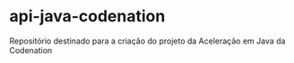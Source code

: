 # api-java-codenation
Repositório destinado para a criação do projeto da Aceleração em Java da Codenation
